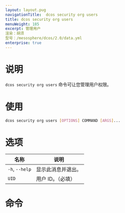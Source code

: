 ```yaml
---
layout: layout.pug
navigationTitle:  dcos security org users
title: dcos security org users
menuWeight: 185
excerpt: 管理用户
渲染：胡须
型号：/mesosphere/dcos/2.0/data.yml
enterprise: true
---
```


# 说明

`dcos security org users` 命令可让您管理用户权限。

# 使用

```bash
dcos security org users [OPTIONS] COMMAND [ARGS]...
```


# 选项
 
| 名称 | 说明 |
|---------|-------------|
| `-h`, `--help`| 显示此消息并退出。|
| `UID` | 用户 ID。（必填）|


# 命令
